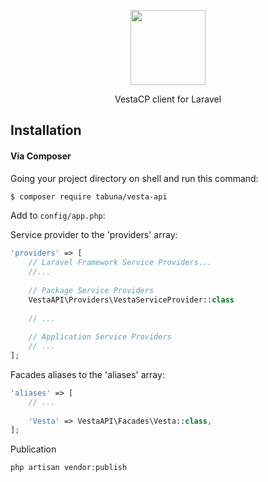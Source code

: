 <p align="center">
<a href="https://github.com/TheOrchid/Platform"><img height="120"  src="https://cloud.githubusercontent.com/assets/5102591/25568951/b69285b4-2e15-11e7-9bd1-c91a04fb7f97.png">
</a>
</p>


<p align="center">
VestaCP client for Laravel
</p>



## Installation


#### Via Composer

Going your project directory on shell and run this command: 

```sh
$ composer require tabuna/vesta-api
```

Add to `config/app.php`:

Service provider to the 'providers' array:

```php
'providers' => [
    // Laravel Framework Service Providers...
    //...
    
    // Package Service Providers
    VestaAPI\Providers\VestaServiceProvider::class
    
    // ...
    
    // Application Service Providers
    // ...
];
```

Facades aliases to the 'aliases' array:
```php
'aliases' => [
    // ...
    
    'Vesta' => VestaAPI\Facades\Vesta::class,
];
```

Publication
```php
php artisan vendor:publish
```

